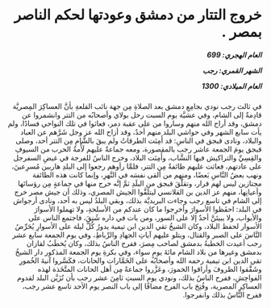 <h1 dir="rtl">خروج التتار من دمشق وعودتها لحكم الناصر بمصر .</h1>

<h5 dir="rtl">العام الهجري:  699

الشهر القمري: رجب

العام الميلادي: 1300</h5>

<p dir="rtl">في ثالث رجب نودي بجامِعِ دمشق بعد الصلاةِ مِن جهة نائب القلعةِ بأنَّ العساكِرَ المِصريَّة قادِمةٌ إلى الشام، وفي عشيَّة يوم السبت رحل بولاي وأصحابُه من التتر وانشمروا عن دمشق، وقد أراح الله منهم وساروا من على عقبة دمر، فعاثوا في تلك النواحي فسادًا، ولم يأت سابع الشهر وفي حواشي البلد منهم أحدٌ، وقد أزاح الله عز وجل شَرَّهم عن العباد والبلاد، ونادى قبجق في الناسِ: قد أَمِنَت الطرقاتُ ولم يبقَ بالشَّامِ مِن التتر أحد، وصلى قبجق يومَ الجمعة عاشر رجب بالمقصورة، ومعه جماعةٌ عليهم لَأْمةُ الحرب من السيوفِ والقِسِيِّ والتراكيش فيها النشَّاب، وأَمِنَت البلاد، وخرج الناسُ للفرجة في غيضِ السفرجل على عادتهم، فعاثت عليهم طائفةٌ مِن التتر، فلمَّا رأوهم رجعوا إلى البلدِ هاربين مُسرِعينَ، ونهب بعضُ النَّاسِ بَعضًا، ومنهم من ألقى نفسَه في النَّهرِ، وإنما كانت هذه الطائفة مجتازين ليس لهم قرار، وتقلَّقَ قبجق من البلَدِ ثمَّ إنَّه خرج منها في جماعةٍ مِن رؤسائها وأعيانِها، منهم عز الدين بن القلانسي ليتلَقَّوا الجيش المصري، وذلك أن جيش مصر خرج إلى الشام في تاسع رجب وجاءت البريديَّة بذلك، وبقي البلدُ ليس به أحد، ونادى أرجواش في البلد: احفَظوا الأسوارَ وأخرِجوا ما كان عندكم من الأسلحةِ، ولا تهملوا الأسوارَ والأبواب، ولا يبيتَنَّ أحدٌ إلا على السور، ومن بات في داره شُنِقَ، فاجتمع الناس على الأسوار لحفظ البلاد، وكان الشيخُ تقي الدين ابن تيمية يدورُ كُلَّ ليلة على الأسوارِ يُحَرِّضُ النَّاسَ على الصبر والقتال، ويتلو عليهم آياتِ الجهادِ والرِّباطِ، وفي يوم الجمعة سابع عشر رجب أعيدت الخطبةُ بدمشق لصاحب مِصرَ، ففرح الناسُ بذلك، وكان يُخطَبُ لقازان بدمشق وغيرها من بلاد الشام مائةَ يومٍ سواء، وفي بكرةِ يوم الجمعة المذكور دار الشيخُ تقي الدين ابن تيمية رحمه الله وأصحابُه على الخَمَّارات والحانات، فكَسَّروا آنيةَ الخُمورِ وشَقَّقوا الظروفَ وأراقوا الخمورَ، وعَزَّروا جماعةً مِن أهل الحانات المتَّخَذة لهذه الفواحِشِ، ففرح الناسُ بذلك، ونودي يوم السبتِ ثامِنَ عشر رجب بأن تُزَيَّن البلد لقدوم العساكِرِ المصرية، وفُتِحَ باب الفرج مضافًا إلى باب النصر يوم الأحد تاسع عشر رجب، ففرح النَّاسُ بذلك وانفرجوا.</p></br>
